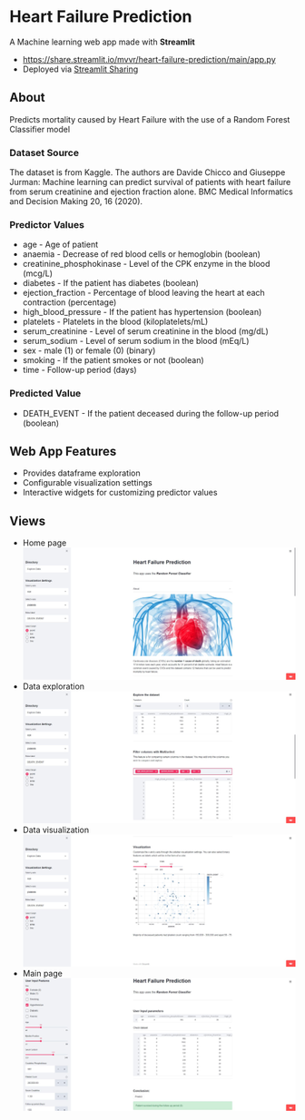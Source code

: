 # Heart Failure Prediction
A Machine learning web app made with **Streamlit**
- https://share.streamlit.io/mvvr/heart-failure-prediction/main/app.py  
- Deployed via [Streamlit Sharing](https://streamlit.io/sharing)

## About
Predicts mortality caused by Heart Failure with the use of a Random Forest Classifier model
  
### Dataset Source  
The dataset is from Kaggle. The authors are Davide Chicco and Giuseppe Jurman: Machine learning can predict survival of patients with heart failure from serum creatinine and ejection fraction alone. BMC Medical Informatics and Decision Making 20, 16 (2020).  

### Predictor Values
* age - Age of patient
* anaemia - Decrease of red blood cells or hemoglobin (boolean)  
* creatinine_phosphokinase - Level of the CPK enzyme in the blood (mcg/L)  
* diabetes - If the patient has diabetes (boolean)  
* ejection_fraction - Percentage of blood leaving the heart at each contraction (percentage)  
* high_blood_pressure - If the patient has hypertension (boolean)  
* platelets - Platelets in the blood (kiloplatelets/mL)  
* serum_creatinine - Level of serum creatinine in the blood (mg/dL)
* serum_sodium - Level of serum sodium in the blood (mEq/L)
* sex - male (1) or female (0) (binary)
* smoking - If the patient smokes or not (boolean)
* time - Follow-up period (days)  

### Predicted Value
* DEATH_EVENT - If the patient deceased during the follow-up period (boolean)

## Web App Features  
- Provides dataframe exploration
- Configurable visualization settings
- Interactive widgets for customizing predictor values

## Views
- Home page![](https://github.com/Randell-janus/heart-failure-prediction/blob/main/public/home.JPG)
- Data exploration![](https://github.com/Randell-janus/heart-failure-prediction/blob/main/public/data%20exploration.JPG)
- Data visualization![](https://github.com/Randell-janus/heart-failure-prediction/blob/main/public/visualization.JPG)
- Main page![](https://github.com/Randell-janus/heart-failure-prediction/blob/main/public/main.JPG)
